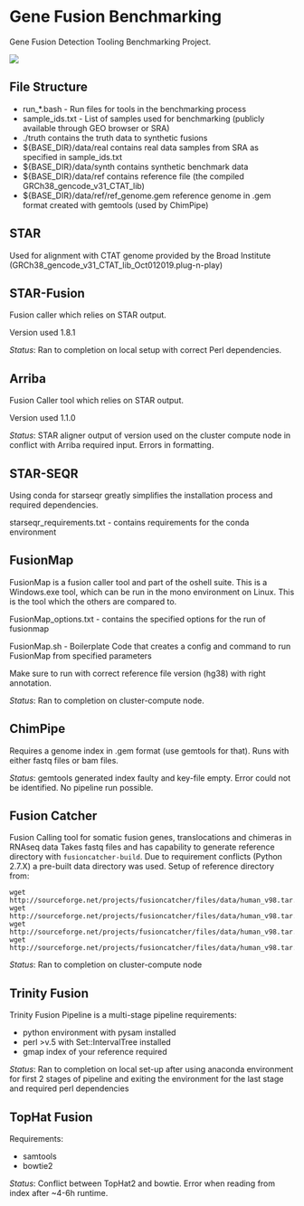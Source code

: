 # Gene Fusion Benchmarking
Gene Fusion Detection Tooling Benchmarking Project.

![](https://encrypted-tbn0.gstatic.com/images?q=tbn%3AANd9GcS22lqiVjXS_ZcXQ25RVTVgC6YVgdR-W4Np3fJBtl277mEFauVp)

## File Structure
+ run_*.bash - Run files for tools in the benchmarking process
+ sample_ids.txt - List of samples used for benchmarking (publicly available through GEO browser or SRA)
+ ./truth contains the truth data to synthetic fusions
+ ${BASE_DIR}/data/real contains real data samples from SRA as specified in sample_ids.txt
+ ${BASE_DIR}/data/synth contains synthetic benchmark data
+ ${BASE_DIR}/data/ref contains reference file (the compiled GRCh38_gencode_v31_CTAT_lib)
+ ${BASE_DIR}/data/ref/ref_genome.gem reference genome in .gem format created with gemtools (used by ChimPipe)

## STAR
Used for alignment with CTAT genome provided by the Broad Institute (GRCh38_gencode_v31_CTAT_lib_Oct012019.plug-n-play)

## STAR-Fusion
Fusion caller which relies on STAR output.

Version used 1.8.1

*Status*: Ran to completion on local setup with correct Perl dependencies.

## Arriba
Fusion Caller tool which relies on STAR output.

Version used 1.1.0

*Status*: STAR aligner output of version used on the cluster compute node in conflict with Arriba
required input. Errors in formatting.

## STAR-SEQR

Using conda for starseqr greatly simplifies the installation process and required dependencies.

starseqr_requirements.txt - contains requirements for the conda environment

## FusionMap

FusionMap is a fusion caller tool and part of the oshell suite. This is a Windows.exe tool, which can be run in the mono environment on Linux.
This is the tool which the others are compared to.

FusionMap_options.txt - contains the specified options for the run of fusionmap

FusionMap.sh - Boilerplate Code that creates a config and command to run FusionMap from specified parameters

Make sure to run with correct reference file version (hg38) with right annotation.

*Status*: Ran to completion on cluster-compute node.

## ChimPipe

Requires a genome index in .gem format (use gemtools for that).
Runs with either fastq files or bam files.

*Status*: gemtools generated index faulty and key-file empty. Error could not be identified.
No pipeline run possible.

## Fusion Catcher

Fusion Calling tool for somatic fusion genes, translocations and chimeras in RNAseq data
Takes fastq files and has capability to generate reference directory with `fusioncatcher-build`.
Due to requirement conflicts (Python 2.7.X) a pre-built data directory was used.
Setup of reference directory from:
```
wget http://sourceforge.net/projects/fusioncatcher/files/data/human_v98.tar.gz.aa
wget http://sourceforge.net/projects/fusioncatcher/files/data/human_v98.tar.gz.ab
wget http://sourceforge.net/projects/fusioncatcher/files/data/human_v98.tar.gz.ac
wget http://sourceforge.net/projects/fusioncatcher/files/data/human_v98.tar.gz.ad
```

*Status*: Ran to completion on cluster-compute node

## Trinity Fusion

Trinity Fusion Pipeline is a multi-stage pipeline 
requirements:
 - python environment with pysam installed
 - perl >v.5 with Set::IntervalTree installed
 - gmap index of your reference required
 
 *Status*: Ran to completion on local set-up after using anaconda environment for first 2 stages of pipeline 
 and exiting the environment for the last stage and required perl dependencies
 
 ## TopHat Fusion
 
 Requirements:
 - samtools
 - bowtie2
 
 *Status*: Conflict between TopHat2 and bowtie. Error when reading from index after ~4-6h runtime.
